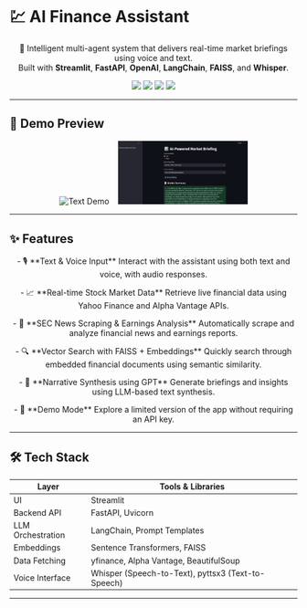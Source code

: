 # 💹 AI Finance Assistant

<p align="center">
  🤖 Intelligent multi-agent system that delivers real-time market briefings using voice and text.<br/>
  Built with <strong>Streamlit</strong>, <strong>FastAPI</strong>, <strong>OpenAI</strong>, <strong>LangChain</strong>, <strong>FAISS</strong>, and <strong>Whisper</strong>.
</p>

<p align="center">
  <img src="https://img.shields.io/badge/streamlit-live-ff4b4b?logo=streamlit" />
  <img src="https://img.shields.io/badge/python-3.10%2B-blue?logo=python" />
  <img src="https://img.shields.io/badge/license-MIT-green" />
  <img src="https://img.shields.io/badge/voice-enabled-purple" />
</p>

---

## 📸 Demo Preview

<p align="center">
  <img src="docs/demo_text.png" alt="Text Demo" width="45%" />
  &nbsp;&nbsp;
  <img src="docs/demo_voice.png" alt="Voice Demo" width="45%" />
</p>

---

## ✨ Features
<p align="center">
- 🎙️ **Text & Voice Input**  
  Interact with the assistant using both text and voice, with audio responses.
  </p>

<p align="center">
- 📈 **Real-time Stock Market Data**  
  Retrieve live financial data using Yahoo Finance and Alpha Vantage APIs.
  </p>
<p align="center">
- 📰 **SEC News Scraping & Earnings Analysis**  
  Automatically scrape and analyze financial news and earnings reports.
  </p>
<p align="center">
- 🔍 **Vector Search with FAISS + Embeddings**  
  Quickly search through embedded financial documents using semantic similarity.
  </p>
<p align="center">
- 🧠 **Narrative Synthesis using GPT**  
  Generate briefings and insights using LLM-based text synthesis.
  </p>
<p align="center">
- 🧪 **Demo Mode**  
  Explore a limited version of the app without requiring an API key.
  </p>

---

## 🛠️ Tech Stack

| Layer              | Tools & Libraries                          |
|--------------------|--------------------------------------------|
| UI                 | Streamlit                                  |
| Backend API        | FastAPI, Uvicorn                           |
| LLM Orchestration  | LangChain, Prompt Templates                |
| Embeddings         | Sentence Transformers, FAISS               |
| Data Fetching      | yfinance, Alpha Vantage, BeautifulSoup     |
| Voice Interface    | Whisper (Speech-to-Text), pyttsx3 (Text-to-Speech) |

---




 
